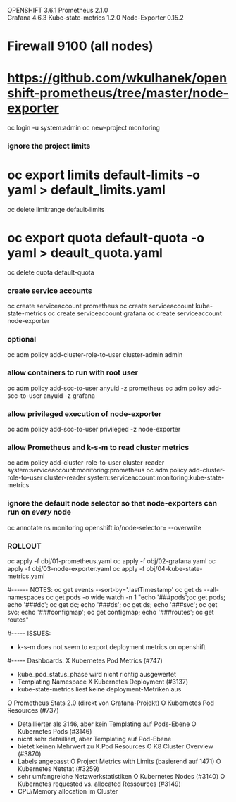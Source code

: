 OPENSHIFT 3.6.1 
Prometheus 2.1.0  
Grafana 4.6.3
Kube-state-metrics 1.2.0
Node-Exporter 0.15.2


# Firewall 9100 (all nodes)
# https://github.com/wkulhanek/openshift-prometheus/tree/master/node-exporter


oc login -u system:admin
oc new-project monitoring

### ignore the project limits
# oc export limits default-limits -o yaml > default_limits.yaml
oc delete limitrange default-limits
# oc export quota default-quota -o yaml > deault_quota.yaml
oc delete quota default-quota

### create service accounts
oc create serviceaccount prometheus
oc create serviceaccount kube-state-metrics
oc create serviceaccount grafana
oc create serviceaccount node-exporter

### optional
oc adm policy add-cluster-role-to-user cluster-admin admin

### allow containers to run with root user
oc adm policy add-scc-to-user anyuid -z prometheus
oc adm policy add-scc-to-user anyuid -z grafana

### allow privileged execution of node-exporter
oc adm policy add-scc-to-user privileged -z node-exporter

### allow Prometheus and k-s-m to read cluster metrics
oc adm policy add-cluster-role-to-user cluster-reader system:serviceaccount:monitoring:prometheus
oc adm policy add-cluster-role-to-user cluster-reader system:serviceaccount:monitoring:kube-state-metrics

### ignore the default node selector so that node-exporters can run on _every_ node
oc annotate ns monitoring openshift.io/node-selector= --overwrite

### ROLLOUT ###
oc apply -f obj/01-prometheus.yaml
oc apply -f obj/02-grafana.yaml
oc apply -f obj/03-node-exporter.yaml
oc apply -f obj/04-kube-state-metrics.yaml

#------
NOTES: 
oc get events --sort-by='.lastTimestamp'
oc get ds --all-namespaces
oc get pods -o wide
watch -n 1 "echo '###pods';oc get pods; echo '###dc'; oc get dc; echo '###ds'; oc get ds; echo '###svc'; oc get svc; echo '###configmap'; oc get configmap; echo '###routes'; oc get routes"

#-----
ISSUES:
- k-s-m does not seem to export deployment metrics on openshift

#-----
Dashboards: 
X Kubernetes Pod Metrics (#747)
  - kube_pod_status_phase wird nicht richtig ausgewertet
  - Templating Namespace
X Kubernetes Deployment (#3137)
  - kube-state-metrics liest keine deployment-Metriken aus

O Prometheus Stats 2.0 (direkt von Grafana-Projekt)
O Kubernetes Pod Resources (#737)
  - Detaillierter als 3146, aber kein Templating auf Pods-Ebene
O Kubernetes Pods (#3146)
  - nicht sehr detailliert, aber Templating auf Pod-Ebene
  - bietet keinen Mehrwert zu K.Pod Resources
O K8 Cluster Overview (#3870)
  - Labels angepasst 
O Project Metrics with Limits (basierend auf 1471)
O Kubernetes Netstat  (#3259)
  - sehr umfangreiche Netzwerkstatistiken
O Kubernetes Nodes (#3140)
O Kubernetes requested vs. allocated Ressources (#3149)
  - CPU/Memory allocation im Cluster 
